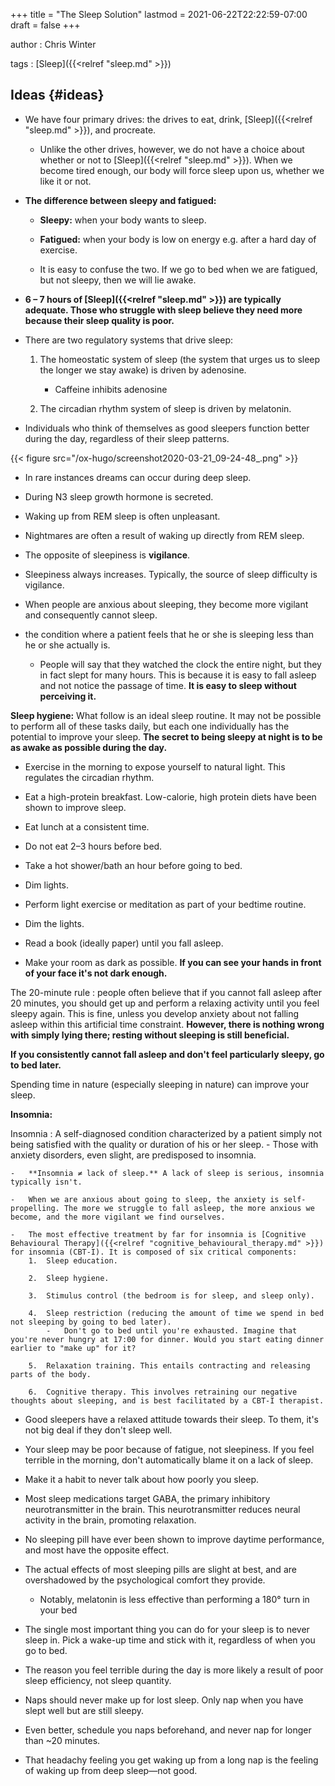 +++
title = "The Sleep Solution"
lastmod = 2021-06-22T22:22:59-07:00
draft = false
+++

author
: Chris Winter

tags
: [Sleep]({{<relref "sleep.md" >}})


## Ideas {#ideas}

-   We have four primary drives: the drives to eat, drink, [Sleep]({{<relref "sleep.md" >}}), and procreate.
    -   Unlike the other drives, however, we do not have a choice about whether or not to [Sleep]({{<relref "sleep.md" >}}). When we become tired enough, our body will force sleep upon us, whether we like it or not.

-   **The difference between sleepy and fatigued:**
    -   **Sleepy:** when your body wants to sleep.

    -   **Fatigued:** when your body is low on energy e.g. after a hard day of exercise.

    -   It is easy to confuse the two. If we go to bed when we are fatigued, but not sleepy, then we will lie awake.

-   **6 – 7 hours of [Sleep]({{<relref "sleep.md" >}}) are typically adequate. Those who struggle with sleep believe they need more because their sleep quality is poor.**

-   There are two regulatory systems that drive sleep:
    1.  The homeostatic system of sleep (the system that urges us to sleep the longer we stay awake) is driven by adenosine.
        -   Caffeine inhibits adenosine

    2.  The circadian rhythm system of sleep is driven by melatonin.

-   Individuals who think of themselves as good sleepers function better during the day, regardless of their sleep patterns.

{{< figure src="/ox-hugo/screenshot2020-03-21_09-24-48_.png" >}}

-   In rare instances dreams can occur during deep sleep.

-   During N3 sleep growth hormone is secreted.

-   Waking up from REM sleep is often unpleasant.
-   Nightmares are often a result of waking up directly from REM sleep.

-   The opposite of sleepiness is **vigilance**.

-   Sleepiness always increases. Typically, the source of sleep difficulty is vigilance.

-   When people are anxious about sleeping, they become more vigilant and consequently cannot sleep.

-   the condition where a patient feels that he or she is sleeping less than he or she actually is.
    -   People will say that they watched the clock the entire night, but they in fact slept for many hours. This is because it is easy to fall asleep and not notice the passage of time. **It is easy to sleep without perceiving it.**

**Sleep hygiene:**
What follow is an ideal sleep routine. It may not be possible to perform all of these tasks daily, but each one individually has the potential to improve your sleep. **The secret to being sleepy at night is to be as awake as possible during the day.**

-   Exercise in the morning to expose yourself to natural light. This regulates the circadian rhythm.

-   Eat a high-protein breakfast. Low-calorie, high protein diets have been shown to improve sleep.

-   Eat lunch at a consistent time.

-   Do not eat 2–3 hours before bed.

-   Take a hot shower/bath an hour before going to bed.

-   Dim lights.

-   Perform light exercise or meditation as part of your bedtime routine.

-   Dim the lights.

-   Read a book (ideally paper) until you fall asleep.

-   Make your room as dark as possible. **If you can see your hands in front of your face it's not dark enough.**

<!--listend-->

The 20-minute rule
: people often believe that if you cannot fall asleep after 20 minutes, you should get up and perform a relaxing activity until you feel sleepy again. This is fine, unless you develop anxiety about not falling asleep within this artificial time constraint. **However, there is nothing wrong with simply lying there; resting without sleeping is still beneficial.**


**If you consistently cannot fall asleep and don't feel particularly sleepy, go to bed later.**


Spending time in nature (especially sleeping in nature) can improve your sleep.

**Insomnia:**

Insomnia
: A self-diagnosed condition characterized by a patient simply not being satisfied with the quality or duration of his or her sleep.
    -   Those with anxiety disorders, even slight, are predisposed to insomnia.

    -   **Insomnia ≠ lack of sleep.** A lack of sleep is serious, insomnia typically isn't.

    -   When we are anxious about going to sleep, the anxiety is self-propelling. The more we struggle to fall asleep, the more anxious we become, and the more vigilant we find ourselves.

    -   The most effective treatment by far for insomnia is [Cognitive Behavioural Therapy]({{<relref "cognitive_behavioural_therapy.md" >}}) for insomnia (CBT-I). It is composed of six critical components:
        1.  Sleep education.

        2.  Sleep hygiene.

        3.  Stimulus control (the bedroom is for sleep, and sleep only).

        4.  Sleep restriction (reducing the amount of time we spend in bed not sleeping by going to bed later).
            -   Don't go to bed until you're exhausted. Imagine that you're never hungry at 17:00 for dinner. Would you start eating dinner earlier to "make up" for it?

        5.  Relaxation training. This entails contracting and releasing parts of the body.

        6.  Cognitive therapy. This involves retraining our negative thoughts about sleeping, and is best facilitated by a CBT-I therapist.

<!--listend-->

-   Good sleepers have a relaxed attitude towards their sleep. To them, it's not big deal if they don't sleep well.

-   Your sleep may be poor because of fatigue, not sleepiness. If you feel terrible in the morning, don't automatically blame it on a lack of sleep.

-   Make it a habit to never talk about how poorly you sleep.

-   Most sleep medications target GABA, the primary inhibitory neurotransmitter in the brain. This neurotransmitter reduces neural activity in the brain, promoting relaxation.

-   No sleeping pill have ever been shown to improve daytime performance, and most have the opposite effect.

-   The actual effects of most sleeping pills are slight at best, and are overshadowed by the psychological comfort they provide.
    -   Notably, melatonin is less effective than performing a 180° turn in your bed

-   The single most important thing you can do for your sleep is to never sleep in. Pick a wake-up time and stick with it, regardless of when you go to bed.

-   <span class="underline">The reason you feel terrible during the day is more likely a result of poor sleep efficiency, not sleep quantity.</span>

-   Naps should never make up for lost sleep. Only nap when you have slept well but are still sleepy.

-   Even better, schedule you naps beforehand, and never nap for longer than ~20 minutes.

-   That headachy feeling you get waking up from a long nap is the feeling of waking up from deep sleep—not good.